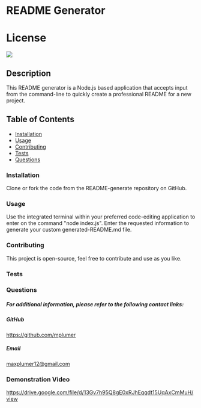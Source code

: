 # README Generator

# License
![](https://img.shields.io/badge/License-GNU%20General%20Public%20License%20(GPL)-blue.svg)

## Description 
This README generator is a Node.js based application that accepts input from the command-line to quickly create a professional README for a new project.

## Table of Contents
* [Installation](#installation) 
* [Usage](#usage) 
* [Contributing](#contributing)
* [Tests](#tests)  
* [Questions](#questions)


### Installation
Clone or fork the code from the README-generate repository on GitHub.

### Usage
Use the integrated terminal within your preferred code-editing application to enter on the command "node index.js". Enter the requested information to generate your custom generated-README.md file.

### Contributing
This project is open-source, feel free to contribute and use as you like.
### Tests



### Questions
##### For additional information, please refer to the following contact links:
    
##### GitHub
https://github.com/mplumer
    
##### Email
maxplumer12@gmail.com


### Demonstration Video
https://drive.google.com/file/d/13Gv7h95Q8gE0xRJhEqqdt15UqAxCmMuH/view